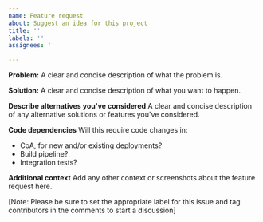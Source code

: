 ```yaml
---
name: Feature request
about: Suggest an idea for this project
title: ''
labels: ''
assignees: ''

---
```


**Problem:**
A clear and concise description of what the problem is.

**Solution:**
A clear and concise description of what you want to happen.

**Describe alternatives you've considered**
A clear and concise description of any alternative solutions or features you've considered.

**Code dependencies**
Will this require code changes in:
* CoA, for new and/or existing deployments?
* Build pipeline?
* Integration tests?

**Additional context**
Add any other context or screenshots about the feature request here.

[Note: Please be sure to set the appropriate label for this issue and tag contributors in the comments to start a discussion]
